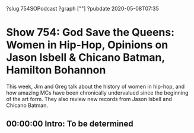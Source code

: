 ?slug 754SOPodcast
?graph [""]
?pubdate 2020-05-08T07:35

# Show 754: God Save the Queens: Women in Hip-Hop, Opinions on Jason Isbell & Chicano Batman, Hamilton Bohannon

This week, Jim and Greg talk about the history of women in hip-hop, and how amazing MCs have been chronically undervalued since the beginning of the art form. They also review new records from Jason Isbell and Chicano Batman.

## 00:00:00 Intro: To be determined